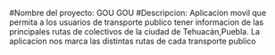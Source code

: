 #Nombre del proyecto: GOU GOU
#Descripcion: Aplicacion movil que permita a los usuarios de transporte publico tener informacion de las principales rutas de colectivos
de la ciudad de Tehuacán,Puebla. La aplicacion nos marca las distintas rutas de cada transporte publico
